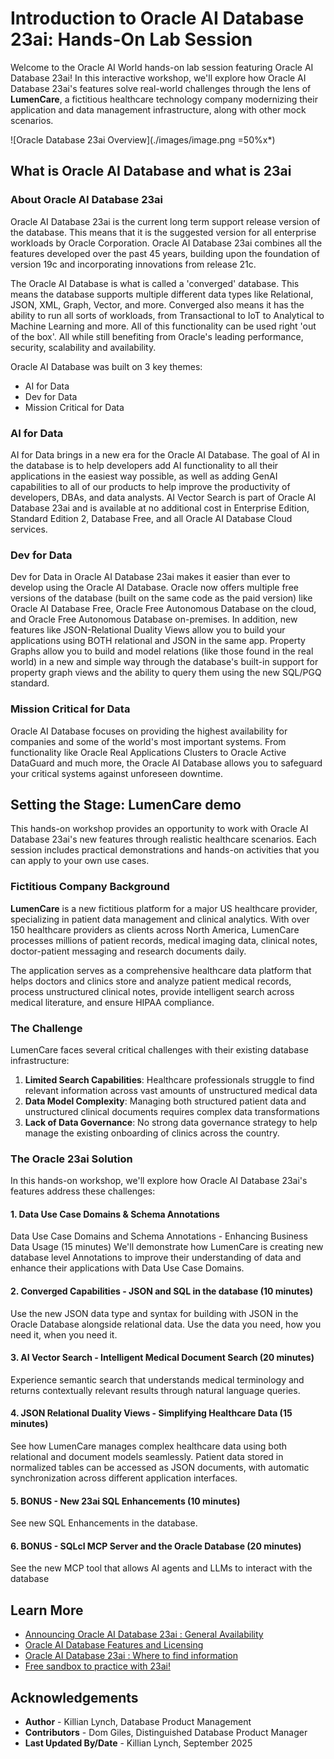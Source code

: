 # Introduction to Oracle AI Database 23ai: Hands-On Lab Session

Welcome to the Oracle AI World hands-on lab session featuring Oracle AI Database 23ai! In this interactive workshop, we'll explore how Oracle AI Database 23ai's features solve real-world challenges through the lens of **LumenCare**, a fictitious healthcare technology company modernizing their application and  data management infrastructure, along with other mock scenarios.

<!-- [](youtube:MPOYjrGhvZk) -->
![Oracle Database 23ai Overview](./images/image.png =50%x*)



## What is Oracle AI Database and what is 23ai 

### About Oracle AI Database 23ai

Oracle AI Database 23ai is the current long term support release version of the database. This means that it is the suggested version for all enterprise workloads by Oracle Corporation. Oracle AI Database 23ai combines all the features developed over the past 45 years, building upon the foundation of version 19c and incorporating innovations from release 21c.




The Oracle AI Database is what is called a 'converged' database. This means the database supports multiple different data types like Relational, JSON, XML, Graph, Vector, and more. Converged also means it has the ability to run all sorts of workloads, from Transactional to IoT to Analytical to Machine Learning and more. All of this functionality can be used right 'out of the box'. All while still benefiting from Oracle's leading performance, security, scalability and availability.

Oracle AI Database was built on 3 key themes:
* AI for Data
* Dev for Data
* Mission Critical for Data

### AI for Data
AI for Data brings in a new era for the Oracle AI Database. The goal of AI in the database is to help developers add AI functionality to all their applications in the easiest way possible, as well as adding GenAI capabilities to all of our products to help improve the productivity of developers, DBAs, and data analysts. AI Vector Search is part of Oracle AI Database 23ai and is available at no additional cost in Enterprise Edition, Standard Edition 2, Database Free, and all Oracle AI Database Cloud services.

### Dev for Data
Dev for Data in Oracle AI Database 23ai makes it easier than ever to develop using the Oracle AI Database. Oracle now offers multiple free versions of the database (built on the same code as the paid version) like Oracle AI Database Free, Oracle Free Autonomous Database on the cloud, and Oracle Free Autonomous Database on-premises. In addition, new features like JSON-Relational Duality Views allow you to build your applications using BOTH relational and JSON in the same app. Property Graphs allow you to build and model relations (like those found in the real world) in a new and simple way through the database's built-in support for property graph views and the ability to query them using the new SQL/PGQ standard.

### Mission Critical for Data
Oracle AI Database focuses on providing the highest availability for companies and some of the world's most important systems. From functionality like Oracle Real Applications Clusters to Oracle Active DataGuard and much more, the Oracle AI Database allows you to safeguard your critical systems against unforeseen downtime.



## Setting the Stage: LumenCare demo 

This hands-on workshop provides an opportunity to work with Oracle AI Database 23ai's new features through realistic healthcare scenarios. Each session includes practical demonstrations and hands-on activities that you can apply to your own use cases.

### Fictitious Company Background

**LumenCare** is a new fictitious platform for a major US healthcare provider, specializing in patient data management and clinical analytics. With over 150 healthcare providers as clients across North America, LumenCare processes millions of patient records, medical imaging data, clinical notes, doctor-patient messaging and research documents daily.

The application serves as a comprehensive healthcare data platform that helps doctors and clinics store and analyze patient medical records, process unstructured clinical notes, provide intelligent search across medical literature, and ensure HIPAA compliance.

### The Challenge

LumenCare faces several critical challenges with their existing database infrastructure:

1. **Limited Search Capabilities**: Healthcare professionals struggle to find relevant information across vast amounts of unstructured medical data
2. **Data Model Complexity**: Managing both structured patient data and unstructured clinical documents requires complex data transformations
3. **Lack of Data Governance**: No strong data governance strategy to help manage the existing onboarding of clinics across the country.

### The Oracle 23ai Solution

In this hands-on workshop, we'll explore how Oracle AI Database 23ai's features address these challenges:

#### 1. Data Use Case Domains & Schema Annotations
Data Use Case Domains and Schema Annotations - Enhancing Business Data Usage (15 minutes)
We'll demonstrate how LumenCare is creating new database level Annotations to improve their understanding of data and enhance their applications with Data Use Case Domains.

#### 2. Converged Capabilities - JSON and SQL in the database (10 minutes)
Use the new JSON data type and syntax for building with JSON in the Oracle Database alongside relational data. Use the data you need, how you need it, when you need it. 

#### 3. AI Vector Search - Intelligent Medical Document Search (20 minutes)
Experience semantic search that understands medical terminology and returns contextually relevant results through natural language queries.

#### 4. JSON Relational Duality Views - Simplifying Healthcare Data (15 minutes)
See how LumenCare manages complex healthcare data using both relational and document models seamlessly. Patient data stored in normalized tables can be accessed as JSON documents, with automatic synchronization across different application interfaces.

#### 5. BONUS - New 23ai SQL Enhancements (10 minutes)
See new SQL Enhancements in the database.

#### 6. BONUS - SQLcl MCP Server and the Oracle Database (20 minutes)
See the new MCP tool that allows AI agents and LLMs to interact with the database



## Learn More

* [Announcing Oracle AI Database 23ai : General Availability](https://blogs.oracle.com/database/post/oracle-23ai-now-generally-available) 
* [Oracle AI Database Features and Licensing](https://apex.oracle.com/database-features/)
* [Oracle AI Database 23ai : Where to find information](https://blogs.oracle.com/database/post/oracle-database-23ai-where-to-find-more-information)
* [Free sandbox to practice with 23ai!](https://livelabs.oracle.com/pls/apex/dbpm/r/livelabs/view-workshop?wid=3943)

## Acknowledgements
* **Author** - Killian Lynch, Database Product Management
* **Contributors** - Dom Giles, Distinguished Database Product Manager
* **Last Updated By/Date** - Killian Lynch, September 2025